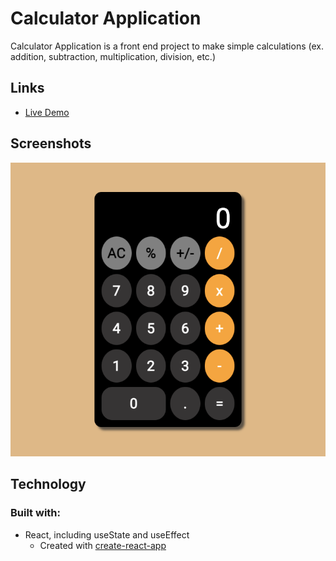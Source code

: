 # Calculator Application

Calculator Application is a front end project to make simple calculations (ex. addition, subtraction, multiplication, division, etc.)

## Links

- [Live Demo](https://calculator-react-client.herokuapp.com)

## Screenshots

![index](screenshots/calculator.png)

## Technology

### Built with:

- React, including useState and useEffect
  - Created with [create-react-app](https://github.com/facebook/create-react-app)
